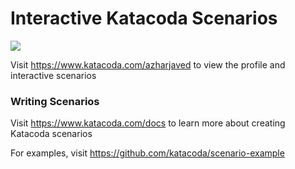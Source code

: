 # Interactive Katacoda Scenarios

[![](http://shields.katacoda.com/katacoda/azharjaved/count.svg)](https://www.katacoda.com/azharjaved "Get your profile on Katacoda.com")

Visit https://www.katacoda.com/azharjaved to view the profile and interactive scenarios

### Writing Scenarios
Visit https://www.katacoda.com/docs to learn more about creating Katacoda scenarios

For examples, visit https://github.com/katacoda/scenario-example
